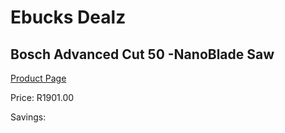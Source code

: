 
# Ebucks Dealz
## Bosch Advanced Cut 50 -NanoBlade Saw
[Product Page](https://www.ebucks.com/web/shop/productSelected.do?prodId=1200334194&catId=717342768)

Price: R1901.00

Savings: 


	